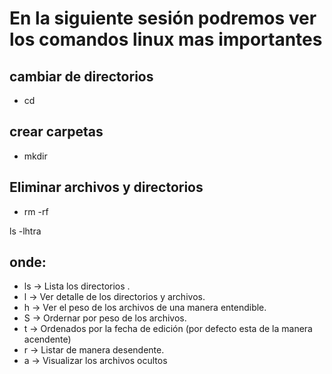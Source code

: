 # En la siguiente sesión podremos ver los comandos linux mas importantes

## cambiar de directorios
- cd 

## crear carpetas
- mkdir

## Eliminar archivos y directorios
- rm -rf

ls -lhtra

## onde:
- ls -> Lista los directorios .
- l -> Ver detalle de los directorios y archivos.
- h -> Ver el peso de los archivos de una manera entendible.
- S -> Ordernar por peso de los archivos.
- t -> Ordenados por la fecha de edición (por defecto esta de la manera acendente)
- r -> Listar de manera desendente.
- a -> Visualizar los archivos ocultos

